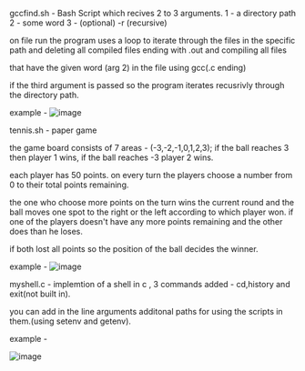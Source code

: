 gccfind.sh - Bash Script which recives 2 to 3 arguments.
1 - a directory path
2 - some word
3 - (optional) -r (recursive)

on file run the program uses a loop to iterate through the files in the specific path and deleting all compiled files ending with .out and compiling all files

that have the given word (arg 2) in the file using gcc(.c ending)

if the third argument is passed so the program iterates recusrivly through the directory path.

example - 
![image](https://user-images.githubusercontent.com/92650578/165935229-11b86ee8-9892-4d8b-ae61-811639b6e187.png)

tennis.sh - paper game 

the game board consists of 7 areas - (-3,-2,-1,0,1,2,3);
if the ball reaches 3 then player 1 wins, if the ball reaches -3 player 2 wins.

each player has 50 points.
on every turn the players choose a number from 0 to their total points remaining.

the one who choose more points on the turn wins the current round and the ball moves one spot to the right or the left according to which player won.
if one of the players doesn't have any more points remaining and the other does than he loses.

if both lost all points so the position of the ball decides the winner.

example - 
![image](https://user-images.githubusercontent.com/92650578/165935146-20babbb0-a3ef-47ad-a43b-5810c2018b19.png)


myshell.c - implemtion of a shell in c , 3 commands added - cd,history and exit(not built in).

you can add in the line arguments additonal paths for using the scripts in them.(using setenv and getenv).

example - 

![image](https://user-images.githubusercontent.com/92650578/165935278-baaea4c7-3d2a-4f82-9cd1-0f751ab2053a.png)
